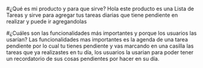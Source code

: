 #¿Qué es mi producto y para que sirve? Hola este producto es una Lista de Tareas y sirve para agregar tus tareas diarias que tiene pendiente en realizar y puede ir agregandolas

#¿Cuáles son las funcionalidades más importantes y porque los usuarios las usarían? Las funcionalidades mas importantes es la agenda de una tarea pendiente por lo cual tu tienes pendiente y vas marcando en una casilla las tareas que ya realizastes en tu día, los usuarios la usarian para poder tener un recordatorio de sus cosas pendientes por hacer en su día.